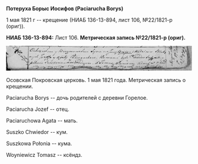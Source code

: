 **Потеруха Борыс Иосифов (Paciarucha Borys)**

1 мая 1821 г -- крещение (НИАБ 136-13-894, лист 106, №22/1821-р (ориг)).

**НИАБ 136-13-894:** Лист 106. **Метрическая запись №22/1821-р (ориг).**

![](./media/73bf759324c83ad1f3751b527fe2b6eb4e884e52.png)

Осовская Покровская церковь. 1 мая 1821 года. Метрическая запись о
крещении.

Paciarucha Borys -- дочь родителей с деревни Горелое.

Paciarucha Jozef -- отец.

Paciaruchowa Agata -- мать.

Suszko Chwiedor -- кум.

Suszkowa Połonia -- кума.

Woyniewicz Tomasz -- ксёндз.
